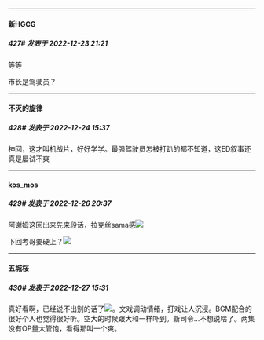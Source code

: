 

*****

####  新HGCG  
##### 427#       发表于 2022-12-23 21:21

等等

市长是驾驶员？



*****

####  不灭的旋律  
##### 428#       发表于 2022-12-24 15:37

神回，这才叫机战片，好好学学。最强驾驶员怎被打趴的都不知道，这ED叙事还真是屡试不爽



*****

####  kos_mos  
##### 429#       发表于 2022-12-26 20:37

阿谢姆这回出来先来段话，拉克丝sama感<img src="https://static.saraba1st.com/image/smiley/face2017/066.png" referrerpolicy="no-referrer">

下回考哥要硬上？<img src="https://static.saraba1st.com/image/smiley/face2017/037.png" referrerpolicy="no-referrer">



*****

####  五城桜  
##### 430#       发表于 2022-12-27 15:31

真好看啊，已经说不出别的话了<img src="https://static.saraba1st.com/image/smiley/face2017/139.png" referrerpolicy="no-referrer">。文戏调动情绪，打戏让人沉浸。BGM配合的很好个人也觉得很好听。空大的时候跟大和一样吓到。新司令…不想说啥了。两集没有OP量大管饱，看得那叫一个爽。

